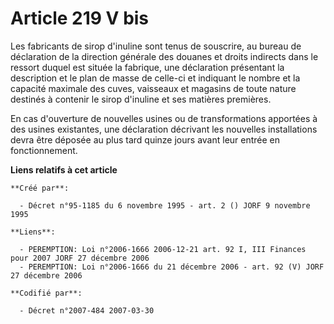 # Article 219 V bis

Les fabricants de sirop d'inuline sont tenus de souscrire, au bureau de déclaration de la direction générale des douanes et
droits indirects dans le ressort duquel est située la fabrique, une déclaration présentant la description et le plan de masse
de celle-ci et indiquant le nombre et la capacité maximale des cuves, vaisseaux et magasins de toute nature destinés à
contenir le sirop d'inuline et ses matières premières.

En cas d'ouverture de nouvelles usines ou de transformations apportées à des usines existantes, une déclaration décrivant les
nouvelles installations devra être déposée au plus tard quinze jours avant leur entrée en fonctionnement.

**Liens relatifs à cet article**

	**Créé par**:

	  - Décret n°95-1185 du 6 novembre 1995 - art. 2 () JORF 9 novembre 1995

	**Liens**:

	  - PEREMPTION: Loi n°2006-1666 2006-12-21 art. 92 I, III Finances pour 2007 JORF 27 décembre 2006
	  - PEREMPTION: Loi n°2006-1666 du 21 décembre 2006 - art. 92 (V) JORF 27 décembre 2006

	**Codifié par**:

	  - Décret n°2007-484 2007-03-30
